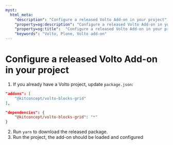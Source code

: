 ```yaml
---
myst:
  html_meta:
    "description": "Configure a released Volto Add-on in your project"
    "property=og:description": "Configure a released Volto Add-on in your project"
    "property=og:title":  "Configure a released Volto Add-on in your project"
    "keywords": "Volto, Plone, Volto add-on"
---
```


# Configure a released Volto Add-on in your project

1. If you already have a Volto project, update `package.json`:

```json
"addons": [
    "@kitconcept/volto-blocks-grid"
],

"dependencies": {
    "@kitconcept/volto-blocks-grid": "*"
}
```

2. Run `yarn` to download the released package.
3. Run the project, the add-on should be loaded and configured
